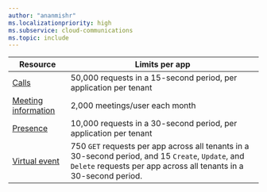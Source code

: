 ```yaml
---
author: "ananmishr"
ms.localizationpriority: high
ms.subservice: cloud-communications
ms.topic: include
---
```

<!-- markdownlint-disable MD041 -->

| Resource      | Limits per app    |
| -------------- | ------------ |
| [Calls](/graph/api/resources/call) | 50,000 requests in a 15-second period, per application per tenant |
| [Meeting information](/graph/api/resources/meetinginfo)   | 2,000 meetings/user each month |
| [Presence](/graph/api/resources/presence)   | 10,000 requests in a 30-second period, per application per tenant |
| [Virtual event](/graph/api/resources/virtualevent) | 750 `GET` requests per app across all tenants in a 30-second period, and 15 `Create`, `Update`, and `Delete` requests per app across all tenants in a 30-second period.|